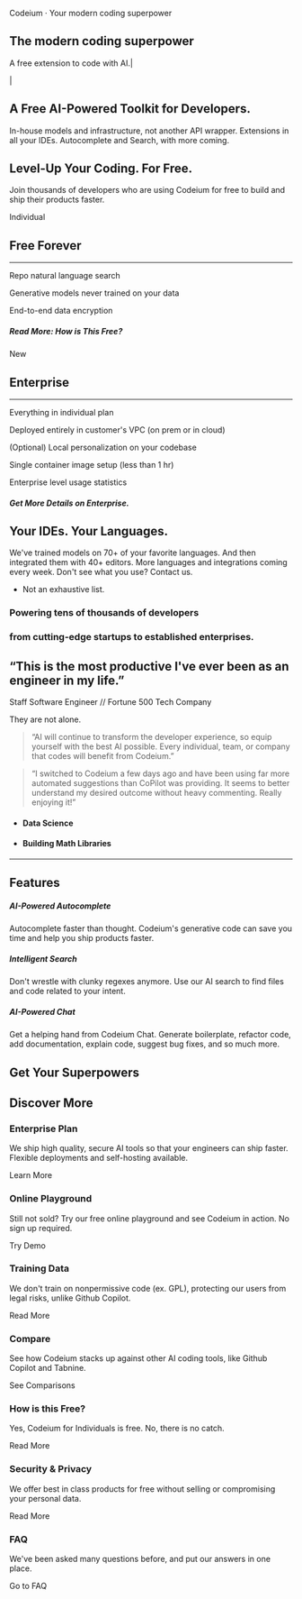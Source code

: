 Codeium · Your modern coding superpower

## The modern coding superpower

A free extension to code with AI.|

|

## A Free AI-Powered Toolkit for Developers.

In-house models and infrastructure, not another API wrapper. Extensions in all
your IDEs. Autocomplete and Search, with more coming.

## Level-Up Your Coding. For Free.

Join thousands of developers who are using Codeium for free to build and ship
their products faster.

Individual

## Free Forever

* * *

Repo natural language search

Generative models never trained on your data

End-to-end data encryption

##### Read More: How is This Free?

New

## Enterprise

* * *

Everything in individual plan

Deployed entirely in customer's VPC (on prem or in cloud)

(Optional) Local personalization on your codebase

Single container image setup (less than 1 hr)

Enterprise level usage statistics

##### Get More Details on Enterprise.

## Your IDEs. Your Languages.

We've trained models on 70+ of your favorite languages. And then integrated
them with 40+ editors. More languages and integrations coming every week.
Don't see what you use? Contact us.

* Not an exhaustive list.

### Powering tens of thousands of developers

### from cutting-edge startups to established enterprises.

## “This is the most productive I've ever been as an engineer in my life.”

Staff Software Engineer // Fortune 500 Tech Company

They are not alone.

> “AI will continue to transform the developer experience, so equip yourself
> with the best AI possible. Every individual, team, or company that codes
> will benefit from Codeium.”

> “I switched to Codeium a few days ago and have been using far more automated
> suggestions than CoPilot was providing. It seems to better understand my
> desired outcome without heavy commenting. Really enjoying it!”

  * #### Data Science

  * #### Building Math Libraries

  *   *   *   *   *   *   *   *   *

## Features

##### AI-Powered Autocomplete

Autocomplete faster than thought. Codeium's generative code can save you time
and help you ship products faster.

##### Intelligent Search

Don't wrestle with clunky regexes anymore. Use our AI search to find files and
code related to your intent.

##### AI-Powered Chat

Get a helping hand from Codeium Chat. Generate boilerplate, refactor code, add
documentation, explain code, suggest bug fixes, and so much more.

## Get Your Superpowers

## Discover More

### Enterprise Plan

We ship high quality, secure AI tools so that your engineers can ship faster.
Flexible deployments and self-hosting available.

Learn More

### Online Playground

Still not sold? Try our free online playground and see Codeium in action. No
sign up required.

Try Demo

### Training Data

We don't train on nonpermissive code (ex. GPL), protecting our users from
legal risks, unlike Github Copilot.

Read More

### Compare

See how Codeium stacks up against other AI coding tools, like Github Copilot
and Tabnine.

See Comparisons

### How is this Free?

Yes, Codeium for Individuals is free. No, there is no catch.

Read More

### Security & Privacy

We offer best in class products for free without selling or compromising your
personal data.

Read More

### FAQ

We've been asked many questions before, and put our answers in one place.

Go to FAQ
